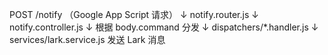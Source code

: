 POST /notify   （Google App Script 请求）
   ↓
notify.router.js
   ↓
notify.controller.js
   ↓
根据 body.command 分发
   ↓
dispatchers/*.handler.js
   ↓
services/lark.service.js 发送 Lark 消息
